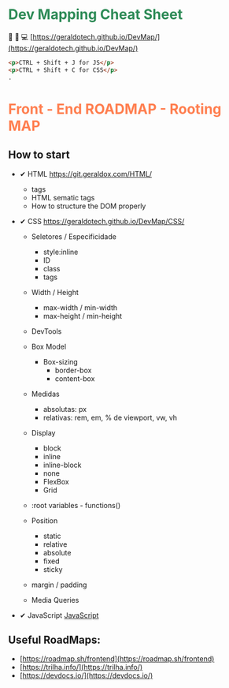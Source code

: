 # <span style="color:SeaGreen">Dev Mapping Cheat Sheet</span>

:rocket: :tada: 💻
[https://geraldotech.github.io/DevMap/](https://geraldotech.github.io/DevMap/)

```html
<p>CTRL + Shift + J for JS</p>
<p>CTRL + Shift + C for CSS</p>
.
```

# <span style="color: coral">Front - End ROADMAP - Rooting MAP</span>

## How to start

- ✔ HTML <a href="https://git.geraldox.com/HTML/" target="_blank">https://git.geraldox.com/HTML/</a>

  - tags
  - HTML sematic tags
  - How to structure the DOM properly

- ✔ CSS <a href="https://geraldotech.github.io/DevMap/CSS/" target="_blank">https://geraldotech.github.io/DevMap/CSS/</a>

  - Seletores / Especificidade
    - style:inline
    - ID
    - class
    - tags
  - Width / Height
    - max-width / min-width
    - max-height / min-height
  - DevTools
  - Box Model
    - Box-sizing
      - border-box
      - content-box
        
  - Medidas
    - absolutas: px
    - relativas: rem, em, % de viewport, vw, vh
  - Display
    - block
    - inline
    - inline-block
    - none
    - FlexBox
    - Grid
  - :root variables - functions()
  - Position
    - static
    - relative
    - absolute
    - fixed
    - sticky
  - margin / padding
  - Media Queries

- ✔ JavaScript <a href="https://github.com/geraldotech/DevMap/tree/main/JavaScript" target="_blank">JavaScript</a>

## Useful RoadMaps:

- [https://roadmap.sh/frontend](https://roadmap.sh/frontend)
- [https://trilha.info/](https://trilha.info/)
- [https://devdocs.io/](https://devdocs.io/)
